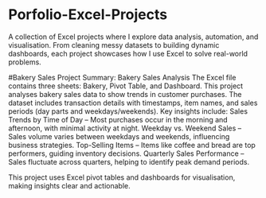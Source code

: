 # Porfolio-Excel-Projects
A collection of Excel projects where I explore data analysis, automation, and visualisation. From cleaning messy datasets to building dynamic dashboards, each project showcases how I use Excel to solve real-world problems. 

#Bakery Sales
Project Summary: Bakery Sales Analysis
The Excel file contains three sheets: Bakery, Pivot Table, and Dashboard.
This project analyses bakery sales data to show trends in customer purchases. The dataset includes transaction details with timestamps, item names, and sales periods (day parts and weekdays/weekends). Key insights include:
Sales Trends by Time of Day – Most purchases occur in the morning and afternoon, with minimal activity at night.
Weekday vs. Weekend Sales – Sales volume varies between weekdays and weekends, influencing business strategies.
Top-Selling Items – Items like coffee and bread are top performers, guiding inventory decisions.
Quarterly Sales Performance – Sales fluctuate across quarters, helping to identify peak demand periods.

This project uses Excel pivot tables and dashboards for visualisation, making insights clear and actionable.
